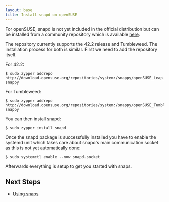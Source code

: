 ```yaml
---
layout: base
title: Install snapd on openSUSE
---
```


For openSUSE, snapd is not yet included in the official distribution but can be
installed from a community repository which is available [here](https://build.opensuse.org/package/show/system:snappy/snapd).

The repository currently supports the 42.2 release and Tumbleweed. The installation
process for both is similar. First we need to add the repository itself.

For 42.2:

```
$ sudo zypper addrepo http://download.opensuse.org/repositories/system:/snappy/openSUSE_Leap_42.2/ snappy
```
For Tumbleweed:

```
$ sudo zypper addrepo http://download.opensuse.org/repositories/system:/snappy/openSUSE_Tumbleweed/ snappy
```

You can then install snapd:

```
$ sudo zypper install snapd
```

Once the snapd package is successfully installed you have to
enable the systemd unit which takes care about snapd's main
communication socket as this is not yet automatically done:

```
$ sudo systemctl enable --now snapd.socket
```

Afterwards everything is setup to get you started with snaps.

## Next Steps

 * [Using snaps](usage)